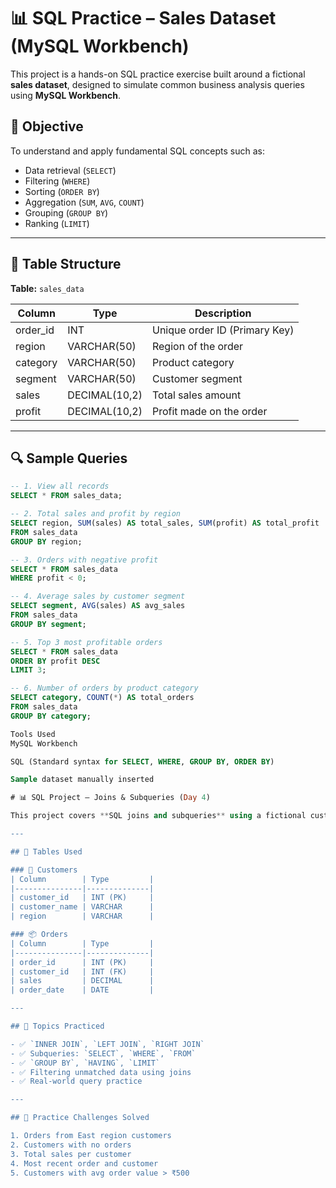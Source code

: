 # 📊 SQL Practice – Sales Dataset (MySQL Workbench)

This project is a hands-on SQL practice exercise built around a fictional **sales dataset**, designed to simulate common business analysis queries using **MySQL Workbench**.

## 📌 Objective

To understand and apply fundamental SQL concepts such as:
- Data retrieval (`SELECT`)
- Filtering (`WHERE`)
- Sorting (`ORDER BY`)
- Aggregation (`SUM`, `AVG`, `COUNT`)
- Grouping (`GROUP BY`)
- Ranking (`LIMIT`)

---

## 🧱 Table Structure

**Table:** `sales_data`

| Column     | Type           | Description                        |
|------------|----------------|------------------------------------|
| order_id   | INT            | Unique order ID (Primary Key)      |
| region     | VARCHAR(50)    | Region of the order                |
| category   | VARCHAR(50)    | Product category                   |
| segment    | VARCHAR(50)    | Customer segment                   |
| sales      | DECIMAL(10,2)  | Total sales amount                 |
| profit     | DECIMAL(10,2)  | Profit made on the order           |

---

## 🔍 Sample Queries

```sql
-- 1. View all records
SELECT * FROM sales_data;

-- 2. Total sales and profit by region
SELECT region, SUM(sales) AS total_sales, SUM(profit) AS total_profit
FROM sales_data
GROUP BY region;

-- 3. Orders with negative profit
SELECT * FROM sales_data
WHERE profit < 0;

-- 4. Average sales by customer segment
SELECT segment, AVG(sales) AS avg_sales
FROM sales_data
GROUP BY segment;

-- 5. Top 3 most profitable orders
SELECT * FROM sales_data
ORDER BY profit DESC
LIMIT 3;

-- 6. Number of orders by product category
SELECT category, COUNT(*) AS total_orders
FROM sales_data
GROUP BY category;

Tools Used
MySQL Workbench

SQL (Standard syntax for SELECT, WHERE, GROUP BY, ORDER BY)

Sample dataset manually inserted

# 📊 SQL Project – Joins & Subqueries (Day 4)

This project covers **SQL joins and subqueries** using a fictional customer-orders dataset. It's part of my 30-day roadmap to becoming a Data Analyst.

---

## 📁 Tables Used

### 🧑 Customers
| Column        | Type         |
|---------------|--------------|
| customer_id   | INT (PK)     |
| customer_name | VARCHAR      |
| region        | VARCHAR      |

### 📦 Orders
| Column        | Type         |
|---------------|--------------|
| order_id      | INT (PK)     |
| customer_id   | INT (FK)     |
| sales         | DECIMAL      |
| order_date    | DATE         |

---

## 🔧 Topics Practiced

- ✅ `INNER JOIN`, `LEFT JOIN`, `RIGHT JOIN`
- ✅ Subqueries: `SELECT`, `WHERE`, `FROM`
- ✅ `GROUP BY`, `HAVING`, `LIMIT`
- ✅ Filtering unmatched data using joins
- ✅ Real-world query practice

---

## 🧪 Practice Challenges Solved

1. Orders from East region customers  
2. Customers with no orders  
3. Total sales per customer  
4. Most recent order and customer  
5. Customers with avg order value > ₹500
